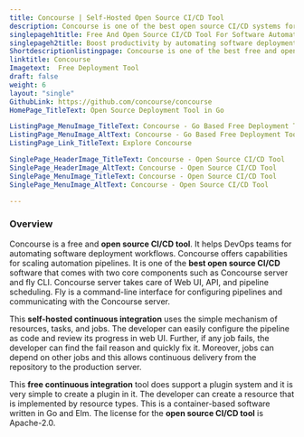 ```yaml
---
title: Concourse | Self-Hosted Open Source CI/CD Tool
description: Concourse is one of the best open source CI/CD systems for automating software deployment processes. Easily configure pipelines and view progress in the web UI.
singlepageh1title: Free And Open Source CI/CD Tool For Software Automation
singlepageh2title: Boost productivity by automating software deployment workflows with an open source CI/CD system. Quickly configure pipeline and keep watching the progress.
Shortdescriptionlistingpage: Concourse is one of the best free and open source CI/CD tool for building, testing, and deployment of software. It allows DevOps teams for automating software delivery workflows.
linktitle: Concourse
Imagetext:  Free Deployment Tool 
draft: false
weight: 6
layout: "single"
GithubLink: https://github.com/concourse/concourse
HomePage_TitleText: Open Source Deployment Tool in Go

ListingPage_MenuImage_TitleText: Concourse - Go Based Free Deployment Tool
ListingPage_MenuImage_AltText: Concourse - Go Based Free Deployment Tool
ListingPage_Link_TitleText: Explore Concourse

SinglePage_HeaderImage_TitleText: Concourse - Open Source CI/CD Tool
SinglePage_HeaderImage_AltText: Concourse - Open Source CI/CD Tool
SinglePage_MenuImage_TitleText: Concourse - Open Source CI/CD Tool
SinglePage_MenuImage_AltText: Concourse - Open Source CI/CD Tool

---
```

### **Overview**

Concourse is a free and **open source CI/CD tool**. It helps DevOps teams for automating software deployment workflows. Concourse offers capabilities for scaling automation pipelines. It is one of the **best open source CI/CD** software that comes with two core components such as Concourse server and fly CLI. Concourse server takes care of Web UI, API, and pipeline scheduling. Fly is a command-line interface for configuring pipelines and communicating with the Concourse server.

This **self-hosted continuous integration** uses the simple mechanism of resources, tasks, and jobs. The developer can easily configure the pipeline as code and review its progress in web UI. Further, if any job fails, the developer can find the fail reason and quickly fix it. Moreover, jobs can depend on other jobs and this allows continuous delivery from the repository to the production server.

This **free continuous integration** tool does support a plugin system and it is very simple to create a plugin in it. The developer can create a resource that is implemented by resource types. This is a container-based software written in Go and Elm. The license for the **open source CI/CD tool** is Apache-2.0.
